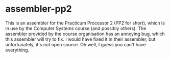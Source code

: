 # assembler-pp2
This is an assembler for the Practicum Processor 2 (PP2 for short), which is in use by the Computer Systems course (and possibly others). The assembler provided by the course organisation has an annoying bug, which this assembler will try to fix. I would have fixed it in their assembler, but unfortunately, it's not open source. Oh well, I guess you can't have everything.
